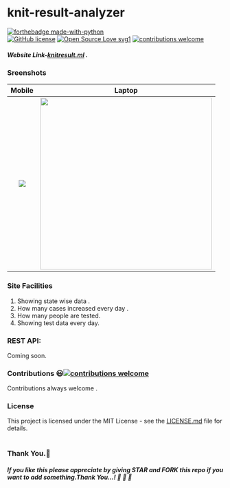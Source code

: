 # knit-result-analyzer



[![forthebadge made-with-python](http://ForTheBadge.com/images/badges/made-with-python.svg)](https://www.python.org/)<br>
[![GitHub license](https://img.shields.io/github/license/Naereen/StrapDown.js.svg)](https://github.com/subahanii/knit-result-analyzer/blob/master/LICENSE)
[![Open Source Love svg1](https://badges.frapsoft.com/os/v1/open-source.svg?v=103)](https://github.com/ellerbrock/open-source-badges/)
[![contributions welcome](https://img.shields.io/badge/contributions-welcome-brightgreen.svg?style=flat)](https://github.com/subahanii/knit-result-analyzer/issues)



##### Website Link-[knitresult.ml](http://knitresult.ml) .

### Sreenshots

Mobile             | Laptop
:-------------------------:|:-------------------------:
<img src="https://github.com/subahanii/knit-result-analyzer/blob/master/DataBase/covid19%20edited.gif" />  |  <img src="https://github.com/subahanii/knit-result-analyzer/blob/master/DataBase/first_edit_1.gif" height='400' />

### Site Facilities
1. Showing state wise data .
2. How many cases increased every day .
3. How many people are tested.
4. Showing test data every day.
 ### REST API:
 Coming soon.



### Contributions :smiley:[![contributions welcome](https://img.shields.io/badge/contributions-welcome-brightgreen.svg?style=flat)](https://github.com/subahanii/knit-result-analyzer/issues)
Contributions always welcome .

### License
This project is licensed under the MIT License - see the [LICENSE.md](https://github.com/subahanii/knit-result-analyzer/blob/master/LICENSE) file for details.
<br><br>

### Thank You.:pray:
##### If you like this please appreciate by giving STAR and FORK this repo if you want to add something.Thank You...! :clap: :clap: :clap:
